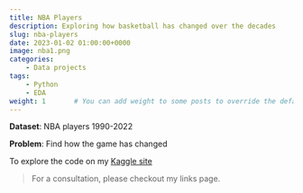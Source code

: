 ```yaml
---
title: NBA Players
description: Exploring how basketball has changed over the decades
slug: nba-players
date: 2023-01-02 01:00:00+0000
image: nba1.png
categories:
    - Data projects
tags:
    - Python
    - EDA
weight: 1       # You can add weight to some posts to override the default sorting (date descending)
---
```


**Dataset**: NBA players 1990-2022 

**Problem**: Find how the game has changed

To explore the code on my [Kaggle site](https://www.kaggle.com/code/wilomentena/nba-players-eda-svm-visualisations)

> For a consultation, please checkout my links page.
